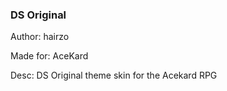 ### DS Original

Author: hairzo

Made for: AceKard

Desc: DS Original theme skin for the Acekard RPG
